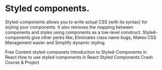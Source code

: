# Styled components.

Styled-components allows you to write actual CSS (with its syntax) for styling your components. It also removes the mapping between components and styles using components as a low-level construct. Styled-components give other perks like; Eliminates class name bugs, Makes CSS Management easier and Simplify dynamic styling.

<ResourceGroupTitle>Free Content</ResourceGroupTitle>
<BadgeLink colorScheme='blue' badgeText='Official Website' href='https://styled-components.com/'>styled-componets</BadgeLink>
<BadgeLink colorScheme='yellow' badgeText='Read' href='https://betterprogramming.pub/introduction-to-styled-components-in-react-d84583c28dde'>Introduction to Styled-Components in React</BadgeLink>
<BadgeLink colorScheme='yellow' badgeText='Read' href='https://www.smashingmagazine.com/2020/07/styled-components-react/.'>How to use styled-components in React</BadgeLink>
<BadgeLink badgeText='Watch' href='https://www.youtube.com/watch?v=02zO0hZmwnw'>Styled Components Crash Course & Project</BadgeLink>
